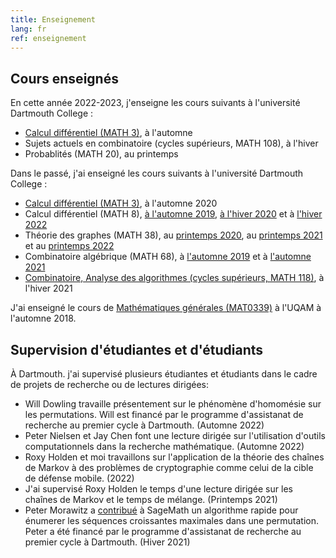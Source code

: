 ```yaml
---
title: Enseignement
lang: fr
ref: enseignement
---
```


## Cours enseignés

En cette année 2022-2023, j'enseigne les cours suivants à l'université Dartmouth College :
 * [Calcul différentiel (MATH 3)](https://math.dartmouth.edu/~m3f22), à l'automne
 * Sujets actuels en combinatoire (cycles supérieurs, MATH 108), à l'hiver
 * Probablités (MATH 20), au printemps

Dans le passé, j'ai enseigné les cours suivants à l'université Dartmouth College :
 * [Calcul différentiel (MATH 3)](https://math.dartmouth.edu/~m3f20), à l'automne 2020
 * Calcul différentiel (MATH 8), [à l'automne 2019](https://math.dartmouth.edu/~m8f19), [à l'hiver 2020](https://math.dartmouth.edu/~m8w20) et à [l'hiver 2022](https://math.dartmouth.edu/~m8w22)
 * Théorie des graphes (MATH 38), au [printemps 2020](https://math.dartmouth.edu/~m38s20), au [printemps 2021](https://math.dartmouth.edu/~m38s21) et au [printemps 2022](https://math.dartmouth.edu/~m38s22)
 * Combinatoire algébrique (MATH 68), à [l'automne 2019](https://math.dartmouth.edu/~m68f19) et à [l'automne 2021](https://math.dartmouth.edu/~m68f21)
 * [Combinatoire, Analyse des algorithmes (cycles supérieurs, MATH 118)](https://canvas.dartmouth.edu/courses/44288), à l'hiver 2021

J'ai enseigné le cours de [Mathématiques générales (MAT0339)](mat0339.html) à l'UQAM à l'automne 2018.


## Supervision d'étudiantes et d'étudiants

À Dartmouth. j'ai supervisé plusieurs étudiantes et étudiants dans le cadre de projets de recherche ou de lectures dirigées:
* Will Dowling travaille présentement sur le phénomène d'homomésie sur les permutations. Will est financé par le programme d'assistanat de recherche au premier cycle à Dartmouth. (Automne 2022)
* Peter Nielsen et Jay Chen font une lecture dirigée sur l'utilisation d'outils computationnels dans la recherche mathématique. (Automne 2022)
* Roxy Holden et moi travaillons sur l'application de la théorie des chaînes de Markov à des problèmes de cryptographie comme celui de la cible de défense mobile. (2022)
* J'ai supervisé Roxy Holden le temps d'une lecture dirigée sur les chaînes de Markov et le temps de mélange. (Printemps 2021)
* Peter Morawitz a [contribué](https://trac.sagemath.org/ticket/31451) à SageMath un algorithme rapide pour énumerer les séquences croissantes maximales dans une permutation. Peter a été financé par le programme d'assistanat de recherche au premier cycle à Dartmouth. (Hiver 2021)

